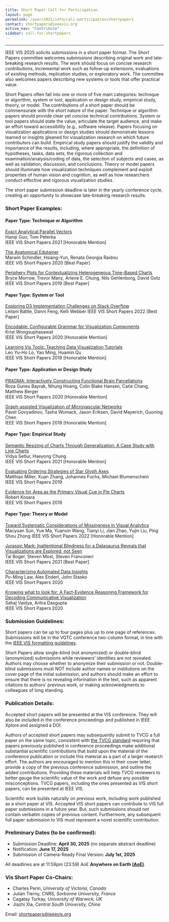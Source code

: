 ```yaml
---
title: Short Paper Call for Participation
layout: page
permalink: /year/2025/info/call-participation/shortpapers
contact: shortpapers@ieeevis.org
active_nav: "Contribute"
sidebar: call-for-shortpapers
---
```


---


IEEE VIS 2025 solicits submissions in a short paper format. The Short Papers committee welcomes submissions describing original work and late-breaking research results. The work should focus on concise research contributions, incremental work such as follow-up extensions, evaluations of existing methods, replication studies, or exploratory work. The committee also welcomes papers describing new systems or tools that offer practical value.

Short Papers often fall into one or more of five main categories: technique or algorithm, system or tool, application or design study, empirical study, theory, or model. The contributions of a short paper should be commensurate with the short nature of the paper. Technique or algorithm papers should provide clear yet concise technical contributions. System or tool papers should state the value, articulate the target audience, and make an effort toward accessibility (e.g., software release). Papers focusing on visualization applications or design studies should demonstrate lessons learned or insights gleaned for visualization research on which future contributors can build. Empirical study papers should justify the validity and importance of the results, including, where appropriate, the definition of hypotheses, tasks, data sets, the rigorous collection and examination/analysis/coding of data, the selection of subjects and cases, as well as validation, discussion, and conclusions. Theory or model papers should illuminate how visualization techniques complement and exploit properties of human vision and cognition, as well as how researchers conduct effective and rigorous visualization studies.

The short paper submission deadline is later in the yearly conference cycle, creating an opportunity to showcase late-breaking research results.


### Short Paper Examples:

#### Paper Type: Technique or Algorithm

[Exact Analytical Parallel Vectors](https://dx.doi.org/10.1109/VIS49827.2021.9623310)\
Hanqi Guo, Tom Peterka\
IEEE VIS Short Papers 2021 \[Honorable Mention\]

[The Anatomical Edutainer](https://dx.doi.org/10.1109/VIS47514.2020.00007)\
Marwin Schindler, Hsiang-Yun, Renata Georgia Raidou\
IEEE VIS Short Papers 2020 \[Best Paper\]

[Periphery Plots for Contextualizing Heterogeneous Time-Based Charts](https://dx.doi.org/10.1109/VISUAL.2019.8933582)\
Bryce Morrow, Trevor Manz, Arlene E. Chung, Nils Gehlenborg, David Gotz\
IEEE VIS Short Papers 2019 \[Best Paper\]

#### Paper Type: System or Tool
[Exploring D3 Implementation Challenges on Stack Overflow](https://dx.doi.org/10.1109/VIS54862.2022.00009)\
Leilani Battle, Danni Feng, Kelli Webber
IEEE VIS Short Papers 2022 [Best Paper]

[Encodable: Configurable Grammar for Visualization Components](https://dx.doi.org/10.1109/VIS47514.2020.00033)\
Krist Wongsuphasawat\
IEEE VIS Short Papers 2020 \[Honorable Mention\]

[Learning Vis Tools: Teaching Data Visualization Tutorials](https://dx.doi.org/10.1109/VISUAL.2019.8933751)\
Leo Yu-Ho Lo, Yao Ming, Huamin Qu\
IEEE VIS Short Papers 2019 \[Honorable Mention\]

#### Paper Type: Application or Design Study
[PRAGMA: Interactively Constructing Functional Brain Parcellations](https://dx.doi.org/10.1109/VIS47514.2020.00016)\
Roza Gunes Bayrak, Nhung Hoang, Colin Blake Hansen, Catie Chang, Matthew Berger\
IEEE VIS Short Papers 2020 \[Honorable Mention\]

[Graph-assisted Visualization of Microvascular Networks](https://dx.doi.org/10.1109/VISUAL.2019.8933682)\
Pavel Govyadinov, Tasha Womack, Jason Eriksen, David Mayerich, Guoning Chen\
IEEE VIS Short Papers 2019 \[Honorable Mention\]

#### Paper Type: Empirical Study

[Semantic Resizing of Charts Through Generalization: A Case Study with Line Charts](https://dx.doi.org/10.1109/VIS49827.2021.9623306)\
Vidya Setlur, Haeyong Chung\
IEEE VIS Short Papers 2021 \[Honorable Mention\]

[Evaluating Ordering Strategies of Star Glyph Axes](https://dx.doi.org/10.1109/VISUAL.2019.8933656)\
Matthias Miller, Xuan Zhang, Johannes Fuchs, Michael Blumenschein\
IEEE VIS Short Papers 2019

[Evidence for Area as the Primary Visual Cue in Pie Charts](https://dx.doi.org/10.1109/VISUAL.2019.8933547)\
Robert Kosara\
IEEE VIS Short Papers 2019

#### Paper Type: Theory or Model

[Toward Systematic Considerations of Missingness in Visual Analytics](https://dx.doi.org/10.1109/VIS54862.2022.00031)\
Macyuan Sun, Yue Ma, Yuanxin Wang, Tianyi Li, Jian Zhao, Yujin Liu, Ping Shou Zhong
IEEE VIS Short Papers 2022 [Honorable Mention]

[Jurassic Mark: Inattentional Blindness for a Datasaurus Reveals that Visualizations are Explored, not Seen](https://dx.doi.org/10.1109/VIS49827.2021.9623273)\
Tal Boger, Steven Most, Steven Franconeri\
IEEE VIS Short Papers 2021 [Best Paper]

[Characterizing Automated Data Insights](https://dx.doi.org/10.1109/VIS47514.2020.00041)\
Po-Ming Law, Alex Endert, John Stasko\
IEEE VIS Short Papers 2020

[Knowing what to look for: A Fact-Evidence Reasoning Framework for Decoding Communicative Visualization](https://dx.doi.org/10.1109/VIS47514.2020.00053)\
Sahaj Vaidya, Aritra Dasgupta\
IEEE VIS Short Papers 2020

### Submission Guidelines:

Short papers can be up to four pages plus up to one page of references. Submissions will be in the VGTC conference two-column format, in line with the [IEEE VIS formatting guidelines](https://tc.computer.org/vgtc/publications/conference/).

Short Papers allow single-blind (not anonymized) or double-blind (anonymized) submissions while reviewers’ identities are not revealed. Authors may choose whether to anonymize their submission or not. Double-blind submissions must NOT include author names or institutions on the cover page of the initial submission, and authors should make an effort to ensure that there is no revealing information in the text, such as apparent citations to authors’ previous work, or making acknowledgments to colleagues of long standing.

<!--- **To submit a short paper, please use [the PCS system](https://new.precisionconference.com/submissions) and select “VGTC > VIS 2025 > VIS 2025 Short Papers” to set up a submission.** -->


### Publication Details:
Accepted short papers will be presented at the VIS conference. They will also be included in the conference proceedings and published in IEEE Xplore and assigned a DOI.

Authors of accepted short papers may subsequently submit to TVCG a full paper on the same topic, consistent with [the TVCG standard](https://www.computer.org/publications/author-resources/peer-review/journals#preliminary) requiring that papers previously published in conference proceedings make additional substantial scientific contributions that build upon the material of the conference publication or include this material as a part of a larger research effort. The authors are encouraged to mention this in their cover letter, provide a copy of the previous conference submission, and outline the added contributions. Providing these materials will help TVCG reviewers to better gauge the scientific value of the work and defuse any possible misconceptions. TVCG papers, including the ones presented as VIS short papers, can be presented at IEEE VIS. 
 
Scientific work builds naturally on previous work, including work published as a short paper at VIS. Accepted VIS short papers can contribute to VIS full paper submissions in a future year. But, such submissions should not contain verbatim copies of previous content. Furthermore, any subsequent full paper submission to VIS must represent a novel scientific contribution.  

### Preliminary Dates (to be confirmed):

* Submission Deadline: **April 30, 2025** (no separate abstract deadline)
* Notification: **June 17, 2025**
* Submission of Camera-Ready Final Version: **July 1st, 2025**

All deadlines are at 11:59pm (23:59) AoE **Anywhere on Earth [(AoE)](https://time.is/Anywhere_on_Earth)**.


### Vis Short Paper Co-Chairs:

* Charles Perin, *University of Victoria, Canada*
* Julian Tierny,	*CNRS, Sorbonne University, France*
* Cagatay Turkay,	*University of Warwick, UK*
* Jiazhi Xia, *Central South University, China*

Email: [shortpapers@ieeevis.org](mailto:shortpapers@ieeevis.org)

